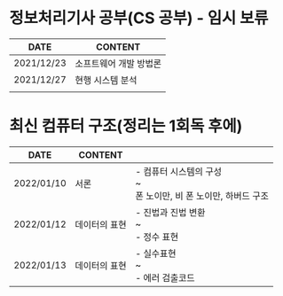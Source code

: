 # 정보처리기사 공부(CS 공부) - 임시 보류

| DATE       | CONTENT                |
| ---------- | ---------------------- |
| 2021/12/23 | 소프트웨어 개발 방법론 |
| 2021/12/27 | 현행 시스템 분석       |
|            |                        |

# 최신 컴퓨터 구조(정리는 1회독 후에)

| DATE       | CONTENT       |                                                              |
| ---------- | ------------- | ------------------------------------------------------------ |
| 2022/01/10 | 서론          | - 컴퓨터 시스템의 구성<br>~<br>폰 노이만, 비 폰 노이만, 하버드 구조 |
| 2022/01/12 | 데이터의 표현 | - 진법과 진법 변환<br>~<br>- 정수 표현                       |
| 2022/01/13 | 데이터의 표현 | - 실수표현<br>~<br>- 에러 검출코드                           |

